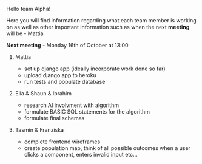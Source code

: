 Hello team Alpha!

Here you will find information regarding what each team member is working on as well as other important information such as when the next **meeting** will be - Mattia

**Next meeting** - Monday 16th of October at 13:00

1. Mattia
    - set up django app (ideally incorporate work done so far)
    - upload django app to heroku
    - run tests and populate database

3. Ella & Shaun & Ibrahim
    - research AI involvment with algorithm
    - formulate BASIC SQL statements for the algorithm
    - formulate final schemas 

4. Tasmin & Franziska
    - complete frontend wireframes
    - create population map, think of all possible outcomes when a user clicks a component, enters
    invalid input etc...